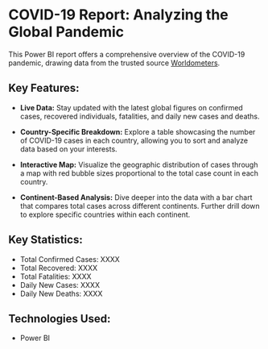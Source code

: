 # COVID-19 Report: Analyzing the Global Pandemic

This Power BI report offers a comprehensive overview of the COVID-19 pandemic, drawing data from the trusted source [Worldometers](https://www.worldometers.info).

## Key Features:

- **Live Data:** Stay updated with the latest global figures on confirmed cases, recovered individuals, fatalities, and daily new cases and deaths. 
  
- **Country-Specific Breakdown:** Explore a table showcasing the number of COVID-19 cases in each country, allowing you to sort and analyze data based on your interests. 
- **Interactive Map:** Visualize the geographic distribution of cases through a map with red bubble sizes proportional to the total case count in each country. 
  
- **Continent-Based Analysis:** Dive deeper into the data with a bar chart that compares total cases across different continents. Further drill down to explore specific countries within each continent.

## Key Statistics:
- Total Confirmed Cases: XXXX
- Total Recovered: XXXX
- Total Fatalities: XXXX
- Daily New Cases: XXXX
- Daily New Deaths: XXXX

## Technologies Used:
- Power BI

